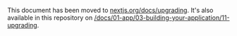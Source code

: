 This document has been moved to [nextjs.org/docs/upgrading](https://nextjs.org/docs/upgrading). It's also available in this repository on [/docs/01-app/03-building-your-application/11-upgrading](/docs/01-app/03-building-your-application/11-upgrading).
